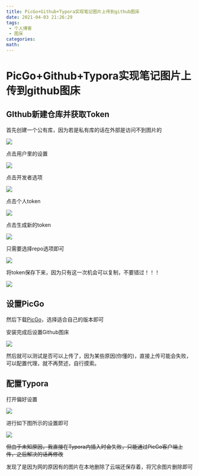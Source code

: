 ```yaml
---
title: PicGo+Github+Typora实现笔记图片上传到github图床
date: 2021-04-03 21:26:29
tags:
 - 个人博客
 - 图床
categories:
math:
---
```


# PicGo+Github+Typora实现笔记图片上传到github图床

## GIthub新建仓库并获取Token

首先创建一个公有库，因为若是私有库的话在外部是访问不到图片的

![](https://raw.githubusercontent.com/juhick/picJuhick/master/2021/04/20210404000450.png)

<!-- more -->

点击用户里的设置

![](https://raw.githubusercontent.com/juhick/picJuhick/master/2021/04/20210404000600.png)

点击开发者选项

![](https://raw.githubusercontent.com/juhick/picJuhick/master/2021/04/20210404000643.png)

点击个人token

![](https://raw.githubusercontent.com/juhick/picJuhick/master/2021/04/20210404000755.png)

点击生成新的token

![](https://raw.githubusercontent.com/juhick/picJuhick/master/2021/04/20210404000836.png)

只需要选择repo选项即可

![](https://raw.githubusercontent.com/juhick/picJuhick/master/2021/04/20210404000905.png)

将token保存下来，因为只有这一次机会可以复制，不要错过！！！

![](https://raw.githubusercontent.com/juhick/picJuhick/master/2021/04/20210404000941.png)

## 设置PicGo

然后下载[PicGo](https://github.com/Molunerfinn/PicGo/releases)，选择适合自己的版本即可

安装完成后设置Github图床

![](https://raw.githubusercontent.com/juhick/picJuhick/master/2021/04/20210404001032.png)

然后就可以测试是否可以上传了，因为某些原因(你懂的)，直接上传可能会失败，可以配置代理，就不再赘述，自行摸索。

## 配置Typora

打开偏好设置

![](https://raw.githubusercontent.com/juhick/picJuhick/master/2021/04/20210404001441.png)

进行如下图所示的设置即可

![](https://raw.githubusercontent.com/juhick/picJuhick/master/2021/04/20210404001554.png)

~~但由于未知原因，我直接在Typora内插入时会失败，只能通过PicGo客户端上传，之后解决的话再修改~~

发现了是因为网的原因有的图片在本地删除了云端还保存着，将冗余图片删除即可

